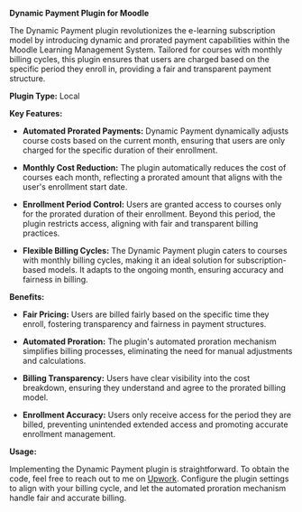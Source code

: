 **Dynamic Payment Plugin for Moodle**

The Dynamic Payment plugin revolutionizes the e-learning subscription model by introducing dynamic and prorated payment capabilities within the Moodle Learning Management System. Tailored for courses with monthly billing cycles, this plugin ensures that users are charged based on the specific period they enroll in, providing a fair and transparent payment structure.

**Plugin Type:**
Local

**Key Features:**

- **Automated Prorated Payments:** Dynamic Payment dynamically adjusts course costs based on the current month, ensuring that users are only charged for the specific duration of their enrollment.

- **Monthly Cost Reduction:** The plugin automatically reduces the cost of courses each month, reflecting a prorated amount that aligns with the user's enrollment start date.

- **Enrollment Period Control:** Users are granted access to courses only for the prorated duration of their enrollment. Beyond this period, the plugin restricts access, aligning with fair and transparent billing practices.

- **Flexible Billing Cycles:** The Dynamic Payment plugin caters to courses with monthly billing cycles, making it an ideal solution for subscription-based models. It adapts to the ongoing month, ensuring accuracy and fairness in billing.

**Benefits:**

- **Fair Pricing:** Users are billed fairly based on the specific time they enroll, fostering transparency and fairness in payment structures.

- **Automated Proration:** The plugin's automated proration mechanism simplifies billing processes, eliminating the need for manual adjustments and calculations.

- **Billing Transparency:** Users have clear visibility into the cost breakdown, ensuring they understand and agree to the prorated billing model.

- **Enrollment Accuracy:** Users only receive access for the period they are billed, preventing unintended extended access and promoting accurate enrollment management.

**Usage:**

Implementing the Dynamic Payment plugin is straightforward. To obtain the code, feel free to reach out to me on [Upwork](https://www.upwork.com/freelancers/~0188ff047bab91ab3c). Configure the plugin settings to align with your billing cycle, and let the automated proration mechanism handle fair and accurate billing.
